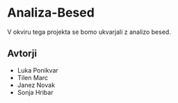 # Analiza-Besed

V okviru tega projekta se bomo ukvarjali z analizo besed.

## Avtorji

* Luka Ponikvar
* Tilen Marc
* Janez Novak
* Sonja Hribar
